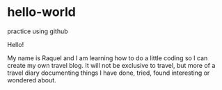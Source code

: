 # hello-world
practice using github

Hello!

My name is Raquel and I am learning how to do a little coding so I can create my own travel blog. It will not be exclusive to travel, but more of a travel diary documenting things I have done, tried, found interesting or wondered about. 
